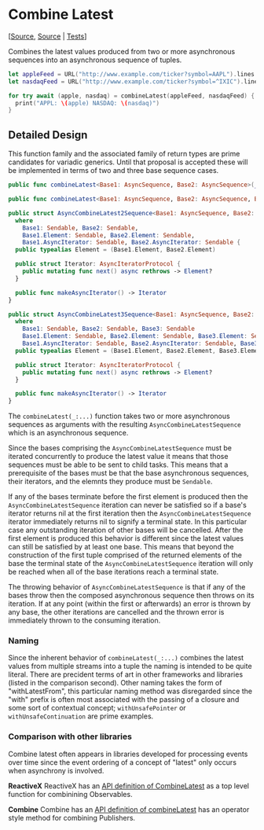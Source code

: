 # Combine Latest

[[Source](https://github.com/apple/swift-async-algorithms/blob/main/Sources/AsyncAlgorithms/AsyncCombineLatest2Sequence.swift), [Source](https://github.com/apple/swift-async-algorithms/blob/main/Sources/AsyncAlgorithms/AsyncCombineLatest3Sequence.swift) | 
[Tests](https://github.com/apple/swift-async-algorithms/blob/main/Tests/AsyncAlgorithmsTests/TestCombineLatest.swift)]

Combines the latest values produced from two or more asynchronous sequences into an asynchronous sequence of tuples.

```swift
let appleFeed = URL("http://www.example.com/ticker?symbol=AAPL").lines
let nasdaqFeed = URL("http://www.example.com/ticker?symbol=^IXIC").lines

for try await (apple, nasdaq) = combineLatest(appleFeed, nasdaqFeed) {
  print("APPL: \(apple) NASDAQ: \(nasdaq)")
}
```

## Detailed Design

This function family and the associated family of return types are prime candidates for variadic generics. Until that proposal is accepted these will be implemented in terms of two and three base sequence cases.

```swift
public func combineLatest<Base1: AsyncSequence, Base2: AsyncSequence>(_ base1: Base1, _ base2: Base2) -> AsyncCombineLatest2Sequence<Base1, Base2>

public func combineLatest<Base1: AsyncSequence, Base2: AsyncSequence, Base3: AsyncSequence>(_ base1: Base1, _ base2: Base2, _ base3: Base3) -> AsyncCombineLatest3Sequence<Base1, Base2, Base3>

public struct AsyncCombineLatest2Sequence<Base1: AsyncSequence, Base2: AsyncSequence>: Sendable
  where
    Base1: Sendable, Base2: Sendable,
    Base1.Element: Sendable, Base2.Element: Sendable,
    Base1.AsyncIterator: Sendable, Base2.AsyncIterator: Sendable {
  public typealias Element = (Base1.Element, Base2.Element)

  public struct Iterator: AsyncIteratorProtocol {
    public mutating func next() async rethrows -> Element?
  }

  public func makeAsyncIterator() -> Iterator
}

public struct AsyncCombineLatest3Sequence<Base1: AsyncSequence, Base2: AsyncSequence, Base3: AsyncSequence>: Sendable
  where
    Base1: Sendable, Base2: Sendable, Base3: Sendable
    Base1.Element: Sendable, Base2.Element: Sendable, Base3.Element: Sendable
    Base1.AsyncIterator: Sendable, Base2.AsyncIterator: Sendable, Base3.AsyncIterator: Sendable {
  public typealias Element = (Base1.Element, Base2.Element, Base3.Element)

  public struct Iterator: AsyncIteratorProtocol {
    public mutating func next() async rethrows -> Element?
  }

  public func makeAsyncIterator() -> Iterator
}

```

The `combineLatest(_:...)` function takes two or more asynchronous sequences as arguments with the resulting `AsyncCombineLatestSequence` which is an asynchronous sequence.

Since the bases comprising the `AsyncCombineLatestSequence` must be iterated concurrently to produce the latest value it means that those sequences must be able to be sent to child tasks. This means that a prerequisite of the bases must be that the base asynchronous sequences, their iterators, and the elemnts they produce must be `Sendable`. 

If any of the bases terminate before the first element is produced then the `AsyncCombineLatestSequence` iteration can never be satisfied so if a base's iterator returns nil at the first iteration then the `AsyncCombineLatestSequence` iterator immediately returns nil to signify a terminal state. In this particular case any outstanding iteration of other bases will be cancelled. After the first element is produced this behavior is different since the latest values can still be satisfied by at least one base. This means that beyond the construction of the first tuple comprised of the returned elements of the base the terminal state of the `AsyncCombineLatestSequence` iteration will only be reached when all of the base iterations reach a terminal state.

The throwing behavior of `AsyncCombineLatestSequence` is that if any of the bases throw then the composed asynchronous sequence then throws on its iteration. If at any point (within the first or afterwards) an error is thrown by any base, the other iterations are cancelled and the thrown error is immediately thrown to the consuming iteration.

### Naming

Since the inherent behavior of `combineLatest(_:...)` combines the latest values from multiple streams into a tuple the naming is intended to be quite literal. There are precident terms of art in other frameworks and libraries (listed in the comparison second). Other naming takes the form of "withLatestFrom", this particular naming method was disregarded since the "with" prefix is often most associated with the passing of a closure and some sort of contextual concept; `withUnsafePointer` or `withUnsafeContinuation` are prime examples.

### Comparison with other libraries

Combine latest often appears in libraries developed for processing events over time since the event ordering of a concept of "latest" only occurs when asynchrony is involved.

**ReactiveX** ReactiveX has an [API definition of CombineLatest](https://reactivex.io/documentation/operators/combinelatest.html) as a top level function for combinining Observables.

**Combine** Combine has an [API definition of combineLatest](https://developer.apple.com/documentation/combine/publisher/combinelatest(_:)/) has an operator style method for combining Publishers.
